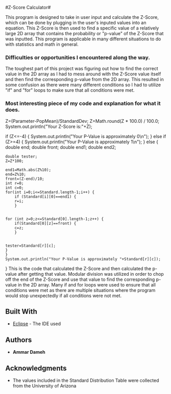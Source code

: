 #Z-Score Calculator#

This program is designed to take in user input and calculate the Z-Score, which can be done by plugging in the user's inputed values into an equation. This Z-Score is then used to find a specific value of a relatively large 2D array that contains the probability or "p-value" of the Z-Score that was inputted. This program is applicable in many different situations to do with statistics and math in general. 

### Difficulties or opportunities I encountered along the way.

The toughest part of this project was figuring out how to find the correct value in the 2D array as I had to mess around with the Z-Score value itself and then find the corresponding p-value from the 2D array. This resulted in some confusion as there were many different conditions so I had to utilize "if" and "for" loops to make sure that all conditions were met.

### Most interesting piece of my code and explanation for what it does.

Z=(Parameter-PopMean)/StandardDev;
Z=Math.round(Z * 100.0) / 100.0;
System.out.println("Your Z-Score is:"+Z);

if (Z<=-4) {
	System.out.println("Your P-Value is approximately 0\n");
}
else if (Z>=4) {
	System.out.println("Your P-Value is approximately 1\n");
}
else {
	double end;
	double front;
	double end1;
	double end2;

	double tester;
	Z=Z*100;
	
	end1=Math.abs(Z%10);
	end=Z%10;
	front=(Z-end)/10;
	int r=0;
	int c=0;
	for(int i=0;i<=Standard.length-1;i++) {
		if (Standard[i][0]==end1) {
		r=i;
		}
	
	
	for (int z=0;z<=Standard[0].length-1;z++) {
		if(Standard[0][z]==front) {
		c=z;
		}
	
	
	tester=Standard[r][c];
	}
	}
	System.out.println("Your P-Value is approximately "+Standard[r][c]);
}
This is the code that calculated the Z-Score and then calculated the p-value after getting that value. Modular division was utilized in order to chop off the end of the Z-Score and use that value to find the corresponding p-value in the 2D array. Many if and for loops were used to ensure that all conditions were met as there are multiple situations where the program would stop unexpectedly if all conditions were not met. 

## Built With

* [Eclipse](https://www.eclipse.org/ide/) - The IDE used

## Authors

* **Ammar Dameh** 

## Acknowledgments

* The values included in the Standard Distribution Table were collected from the University of Arizona

